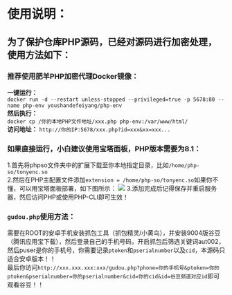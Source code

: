 # **使用说明：**
## **为了保护仓库PHP源码，已经对源码进行加密处理，使用方法如下：**
### **推荐使用肥羊PHP加密代理Docker镜像：**  
**一键运行：**  
`docker run -d --restart unless-stopped --privileged=true -p 5678:80 --name php-env youshandefeiyang/php-env`  
**然后执行：**   
`docker cp /你的本地PHP文件地址/xxx.php php-env:/var/www/html/`   
**访问地址：**
`http://你的IP:5678/xxx.php?id=xxx&xx=xxx...`
### **如果直接运行，小白建议使用宝塔面板，PHP版本需要为8.1：**  
1.首先将phpso文件夹中的扩展下载至你本地指定目录，比如`/home/php-so/tonyenc.so`  
2.然后在PHP主配置文件添加`extension = /home/php-so/tonyenc.so`如果你不懂，可以用宝塔面板部署，如下图所示：
![](https://raw.githubusercontent.com/youshandefeiyang/IPTV/main/logo/jiami.jpg)
3.添加完成后记得保存并重启服务器，然后访问PHP或使用PHP-CLI即可生效！  
### `gudou.php`使用方法：
需要在ROOT的安卓手机安装抓包工具（抓包精灵/小黄鸟），并安装9004版谷豆（腾讯应用宝下载），然后登录自己的手机号码，开启抓包后筛选关键词aut002，然后puser是你的手机号，你需要记录`ptoken`和`pserialnumber`以及`cid`，本源码只适合安卓版本！！  
最后你访问`http://xxx.xxx.xxx:xxx/gudou.php?phone=你的手机号&ptoken=你的ptoken&pserialnumber=你的pserialnumber&cid=你的cid&id=谷豆频道对应id`即可观看谷豆！！
